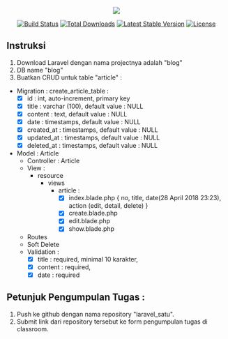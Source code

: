<p align="center"><img src="https://laravel.com/assets/img/components/logo-laravel.svg"></p>

<p align="center">
<a href="https://travis-ci.org/laravel/framework"><img src="https://travis-ci.org/laravel/framework.svg" alt="Build Status"></a>
<a href="https://packagist.org/packages/laravel/framework"><img src="https://poser.pugx.org/laravel/framework/d/total.svg" alt="Total Downloads"></a>
<a href="https://packagist.org/packages/laravel/framework"><img src="https://poser.pugx.org/laravel/framework/v/stable.svg" alt="Latest Stable Version"></a>
<a href="https://packagist.org/packages/laravel/framework"><img src="https://poser.pugx.org/laravel/framework/license.svg" alt="License"></a>
</p>

## Instruksi


1. Download Laravel dengan nama projectnya adalah "blog"
2. DB name "blog"
3. Buatkan CRUD untuk table "article" : 

- Migration : create_article_table : 
	- [x] id : int, auto-increment, primary key
	- [x] title : varchar (100), default value : NULL
	- [x] content : text, default value : NULL
	- [x] date : timestamps, default value : NULL
	- [x] created_at : timestamps, default value : NULL
	- [x] updated_at : timestamps, default value : NULL
	- [x] deleted_at : timestamps, default value : NULL

- Model : Article
	- Controller : Article
	- View : 
		- resource
			- views
				- article : 
					- [x] index.blade.php {
						no, title, date(28 April 2018 23:23), action (edit, detail, delete)
					}
					- [x] create.blade.php
					- [x] edit.blade.php
					- [x] show.blade.php
	- Routes 
	- Soft Delete
	- Validation : 
		- [x] title : required, minimal 10 karakter,
		- [x] content : required, 
		- [x] date : required 

## Petunjuk Pengumpulan Tugas :
1. Push ke github dengan nama repository "laravel_satu".
2. Submit link dari repository tersebut ke form pengumpulan tugas di classroom.